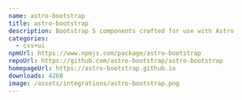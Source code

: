```yaml
---
name: astro-bootstrap
title: astro-bootstrap
description: Bootstrap 5 components crafted for use with Astro
categories:
  - css+ui
npmUrl: https://www.npmjs.com/package/astro-bootstrap
repoUrl: https://github.com/astro-bootstrap/astro-bootstrap
homepageUrl: https://astro-bootstrap.github.io
downloads: 4260
image: /assets/integrations/astro-bootstrap.png
---
```

